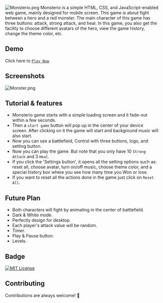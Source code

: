 ![Monsterio.png](https://i.postimg.cc/zvG9Z2Pr/Monsterio.png)
Monsterio is a simple HTML, CSS, and JavaScript-enabled web game, mainly designed for mobile screen. This game is about fight between a hero and a red monster. The main character of this game has three buttons: attack, strong attack, and heal. In this game, you also get the facility to choose different avatars of the hero, view the game history, change the theme color, etc.

## Demo 
Click here to [`Play Now`](https://rakeshid03.github.io/Monsterio/)

## Screenshots

![Monster.png](https://i.postimg.cc/85Ntj6LX/Monster.png)

## Tutorial & features
- Monsterio game starts with a simple loading screen and it fade-out within a few seconds.
- Then a `start game` button will pop up in the center of your device screen. After clicking on it the game will start and background music will also start.
- Now you can see a battlefield, Control with three buttons, logo, and setting button.
- Now you can play the game. But note that you only have 10 `Strong Attack`  and 3 `Heal`.
- If you click the 'Settings button', it opens all the setting options such as: reset all, choose avatar, turn on/off music, choose theme color, and a special history box where you see how many time you Won or lose.
- If you want to reset all the actions done in the game just click on `Reset All`.

## Future Plan
- Both characters will fight by animating in the center of battlefield. 
- Dark & White mode.
- Perfectly design for desktop.
- Each player's attack value will be random.
- Timer.
- Play & Pause button.
- Levels.

## Badge

[![MIT License](https://img.shields.io/badge/License-MIT-green.svg)](https://github.com/rakeshid03/Monsterio/blob/a6d7f402f41563872b661e24edaab6e1e996569f/LICENSE)

## Contributing
Contributions are always welcome! 💙

